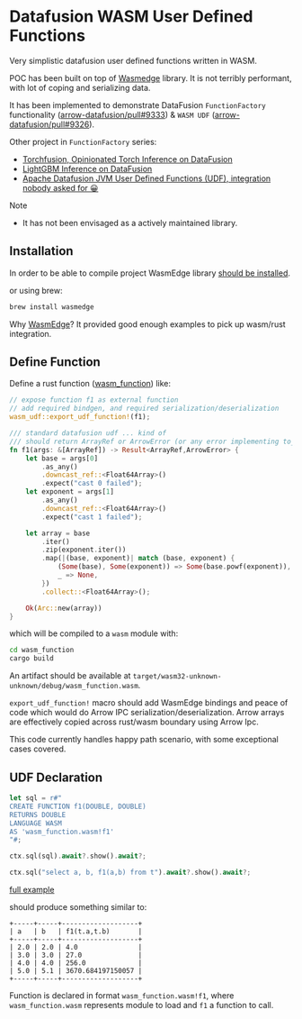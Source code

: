 # Datafusion WASM User Defined Functions

Very simplistic datafusion user defined functions written in WASM.

POC has been built on top of [Wasmedge](https://wasmedge.org) library.
It is not terribly performant, with lot of coping and serializing data.

It has been implemented to demonstrate DataFusion `FunctionFactory` functionality ([arrow-datafusion/pull#9333](https://github.com/apache/arrow-datafusion/pull/9333)) & `WASM UDF` ([arrow-datafusion/pull#9326](https://github.com/apache/arrow-datafusion/issues/9326)).

Other project in `FunctionFactory` series:

- [Torchfusion, Opinionated Torch Inference on DataFusion](https://github.com/milenkovicm/torchfusion)
- [LightGBM Inference on DataFusion](https://github.com/milenkovicm/lightfusion)
- [Apache Datafusion JVM User Defined Functions (UDF), integration nobody asked for 😀](https://github.com/milenkovicm/adhesive)

> [!NOTE]
>
> - It has not been envisaged as a actively maintained library.
>

## Installation

In order to be able to compile project WasmEdge library [should be installed](https://wasmedge.org/docs/start/install).

or using brew:

```bash
brew install wasmedge
```

Why [WasmEdge](https://wasmedge.org)? It provided good enough examples to pick up wasm/rust integration.

## Define Function

Define a rust function ([wasm_function](wasm_function/)) like:

```rust
// expose function f1 as external function
// add required bindgen, and required serialization/deserialization
wasm_udf::export_udf_function!(f1);

/// standard datafusion udf ... kind of 
/// should return ArrayRef or ArrowError (or any error implementing to_string)
fn f1(args: &[ArrayRef]) -> Result<ArrayRef,ArrowError> {
    let base = args[0]
        .as_any()
        .downcast_ref::<Float64Array>()
        .expect("cast 0 failed");
    let exponent = args[1]
        .as_any()
        .downcast_ref::<Float64Array>()
        .expect("cast 1 failed");

    let array = base
        .iter()
        .zip(exponent.iter())
        .map(|(base, exponent)| match (base, exponent) {
            (Some(base), Some(exponent)) => Some(base.powf(exponent)),
            _ => None,
        })
        .collect::<Float64Array>();

    Ok(Arc::new(array))
}
```

which will be compiled to a `wasm` module with:

```bash
cd wasm_function
cargo build
```

An artifact should be available at `target/wasm32-unknown-unknown/debug/wasm_function.wasm`.

`export_udf_function!` macro should add WasmEdge bindings and peace of code which would do Arrow IPC serialization/deserialization. Arrow arrays are effectively copied across rust/wasm boundary using Arrow Ipc.

This code currently handles happy path scenario, with some exceptional cases covered.

## UDF Declaration

```rust
let sql = r#"
CREATE FUNCTION f1(DOUBLE, DOUBLE)
RETURNS DOUBLE
LANGUAGE WASM
AS 'wasm_function.wasm!f1'
"#;

ctx.sql(sql).await?.show().await?;

ctx.sql("select a, b, f1(a,b) from t").await?.show().await?;
```

[full example](wasmedge_factory/examples/wasaffi.rs)

should produce something similar to:

```text
+-----+-----+-------------------+
| a   | b   | f1(t.a,t.b)       |
+-----+-----+-------------------+
| 2.0 | 2.0 | 4.0               |
| 3.0 | 3.0 | 27.0              |
| 4.0 | 4.0 | 256.0             |
| 5.0 | 5.1 | 3670.684197150057 |
+-----+-----+-------------------+
```

Function is declared in format `wasm_function.wasm!f1`, where `wasm_function.wasm` represents module to load and `f1` a function to call.
